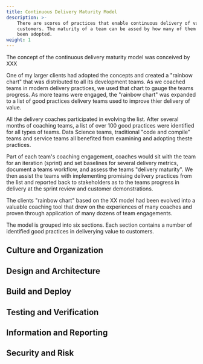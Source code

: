 ```yaml
---
title: Continuous Delivery Maturity Model
description: >-
    There are scores of practices that enable continuous delivery of value to 
    customers. The maturity of a team can be assed by how many of them have 
    been adopted.
weight: 1
---
```


The concept of the continuous delivery maturity model was conceived by XXX

One of my larger clients had adopted the concepts and created a "rainbow chart" that was distributed to all its development teams. As we coached teams in modern delivery practices, we used that chart to gauge the teams progress.  As more teams were engaged, the "rainbow chart" was expanded to a list of good practices delivery teams used to improve thier delivery of value.

All the delivery coaches participated in evolving the list. After several months of coaching teams, a list of over 100 good practices were identified for all types of teams. Data Science teams, traditional "code and compile" teams and service teams all benefited from examining and adopting theste practices.

Part of each team's coaching engagement, coaches would sit with the team for an iteration (sprint) and set baselines for several delivery metrics, document a teams workflow, and assess the teams "delivery maturity". We then assist the teams with implementing promising delivery practices from the list and reported back to stakeholders as to the teams progress in delivery at the sprint review and customer demonstrations.

The clients "rainbow chart" based on the XX model had been evolved into a valuable coaching tool that drew on the experiences of many coaches and proven through application of many dozens of team engagements.

The model is grouped into six sections. Each section contains a number of identified good practices in deliverying value to customers.

## Culture and Organization

## Design and Architecture

## Build and Deploy

## Testing and Verification

## Information and Reporting

## Security and Risk